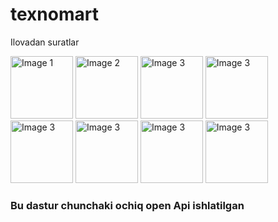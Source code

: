 # texnomart

Ilovadan suratlar

<img src="https://github.com/user-attachments/assets/4891baed-1121-4d69-adcd-8f3911060b24" alt="Image 1" width="100"/>
<img src="https://github.com/user-attachments/assets/ec1820d8-bae8-455e-8fb8-70413fa2878a" alt="Image 2" width="100"/>
<img src="https://github.com/user-attachments/assets/f8481400-5aeb-45e0-9722-d7e09dd4e3f3" alt="Image 3" width="100"/>

<img src="https://github.com/user-attachments/assets/684dae8f-73a2-4432-ae55-2ea64830e046" alt="Image 3" width="100"/>

<img src="https://github.com/user-attachments/assets/d91fbfae-50c8-41ef-be52-b3628a2d6d67" alt="Image 3" width="100"/>

<img src="https://github.com/user-attachments/assets/02d8fd20-02b9-43bf-8a1b-53abcf6efdbd" alt="Image 3" width="100"/>


<img src="https://github.com/user-attachments/assets/d7792981-5c7a-4e44-b700-ffce58f5df45" alt="Image 3" width="100"/>


<img src="https://github.com/user-attachments/assets/da724b35-c499-4d19-b0ea-4153c4ad2609" alt="Image 3" width="100"/>

### Bu dastur chunchaki ochiq open Api ishlatilgan 

